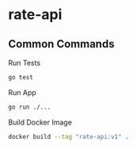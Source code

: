 # rate-api

## Common Commands

Run Tests

```bash
go test
```

Run App

```bash
go run ./...
```

Build Docker Image

```bash
docker build --tag "rate-api:v1" .
```
